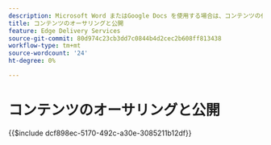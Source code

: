 ```yaml
---
description: Microsoft Word またはGoogle Docs を使用する場合は、コンテンツの作成方法が既にわかっています。
title: コンテンツのオーサリングと公開
feature: Edge Delivery Services
source-git-commit: 80d974c23cb3dd7c0844b4d2cec2b608ff813438
workflow-type: tm+mt
source-wordcount: '24'
ht-degree: 0%

---
```


# コンテンツのオーサリングと公開

{{$include dcf898ec-5170-492c-a30e-3085211b12df}}